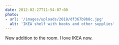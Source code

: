 ```yaml
---
date: 2012-02-27T11:54-07:00
photo:
- url: '/images/uploads/2018/df367b9b8c.jpg'
  alt: 'IKEA shelf with books and other supplies'
---
```

New addition to the room. I love IKEA now.
